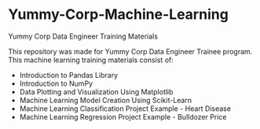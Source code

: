 # Yummy-Corp-Machine-Learning
Yummy Corp Data Engineer Training Materials

This repository was made for Yummy Corp Data Engineer Trainee program. This machine learning training materials consist of:
- Introduction to Pandas Library
- Introduction to NumPy
- Data Plotting and Visualization Using Matplotlib
- Machine Learning Model Creation Using Scikit-Learn
- Machine Learning Classification Project Example - Heart Disease
- Machine Learning Regression Project Example - Bulldozer Price

